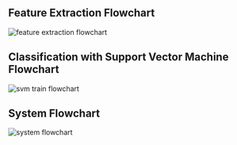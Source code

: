 ## Feature Extraction Flowchart

![feature extraction flowchart](https://user-images.githubusercontent.com/47439247/215302141-a793dd4e-e21e-48ec-911b-f1cbacc79039.png)

## Classification with Support Vector Machine Flowchart

![svm train flowchart](https://user-images.githubusercontent.com/47439247/215302193-7e3774d6-781b-4ada-99b9-ddebc13226b7.png)

## System Flowchart

![system flowchart](https://user-images.githubusercontent.com/47439247/215302211-fc963a1b-a7f5-4bff-8da1-6b5b56a5ccb0.png)
